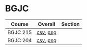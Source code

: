 # BGJC

| Course | Overall | Section |
| ------ | ------- | ------- |
| BGJC 215 | [csv](https://github.com/UCSD-Historical-Enrollment-Data//Users/ryanbatubara/Desktop/2024Spring/blob/main/overall/BGJC%20215.csv), [png](https://raw.githubusercontent.com/UCSD-Historical-Enrollment-Data//Users/ryanbatubara/Desktop/2024Spring/main/plot_overall/BGJC%20215.png) |  |
| BGJC 204 | [csv](https://github.com/UCSD-Historical-Enrollment-Data//Users/ryanbatubara/Desktop/2024Spring/blob/main/overall/BGJC%20204.csv), [png](https://raw.githubusercontent.com/UCSD-Historical-Enrollment-Data//Users/ryanbatubara/Desktop/2024Spring/main/plot_overall/BGJC%20204.png) |  |
